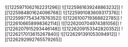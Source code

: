![[1225971062162231296]]
![[1225981639248863232]]
![[1225984801624096768]]
![[1225991083609317376]]
![[1225997754347876352]]
![[1226100719368822785]]
![[1226106658998362114]]
![[1226200704974381056]]
![[1226207915293446148]]
![[1226209153342820352]]
![[1226217013615267840]]
![[1226291391053094912]]
![[1226292992765579265]]
